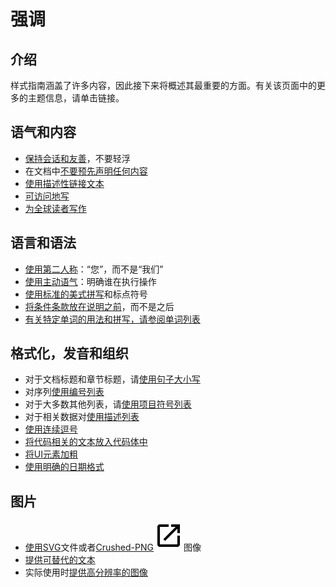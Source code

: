 # 强调

## 介绍

样式指南涵盖了许多内容，因此接下来将概述其最重要的方面。有关该页面中的更多的主题信息，请单击链接。

## 语气和内容

* [保持会话和友善](../General_principles/Voice_and_tone.md)，不要轻浮
* 在文档中[不要预先声明任何内容](../General_principles/Future_features.md)
* [使用描述性链接文本](../Linking/Link_text.md)
* [可访问地写](../General_principles/Accessibility.md)
* [为全球读者写作](../General_principles/Global_audience.md)

## 语言和语法

* [使用第二人称](..\Language_and_grammar\Second_person.md)：“您”，而不是“我们”
* [使用主动语气](..\Language_and_grammar\Active_voice.md)：明确谁在执行操作
* [使用标准的美式拼写](..\Language_and_grammar\Spelling.md)和标点符号
* [将条件条款放在说明之前](..\Language_and_grammar\Clause_order.md)，而不是之后
* [有关特定单词的用法和拼写，请参阅单词列表](..\Key_resources\Word_list.md)

## 格式化，发音和组织

* 对于文档标题和章节标题，请[使用句子大小写](..\Language_and_grammar\Capitalization.md)
* 对序列[使用编号列表](..\Formatting_and_organization\Lists.md)
* 对于大多数其他列表，请[使用项目符号列表](..\Formatting_and_organization\Lists.md)
* 对于相关数据对[使用描述列表](..\Formatting_and_organization\Lists.md)
* [使用连续逗号](..\Punctuation\Commas.md)
* [将代码相关的文本放入代码体中](..\Computer_interfaces\Code_in_text.md)
* [将UI元素加粗](..\Computer_interfaces\UI_elements_and_interaction.md)
* [使用明确的日期格式](..\Formatting_and_organization\Dates_and_times.md)

## 图片

* [使用SVG](..\Formatting_and_organization\Figures_and_other_images.md)文件或者[Crushed-PNG](https://en.wikipedia.org/wiki/Pngcrush)![open_in_new_black_24dp](../../../assets/icons/open_in_new_black_24dp.svg)图像
* [提供可替代的文本](..\Formatting_and_organization\Figures_and_other_images.md)
* 实际使用时[提供高分辨率的图像](..\Formatting_and_organization\Figures_and_other_images.md)

